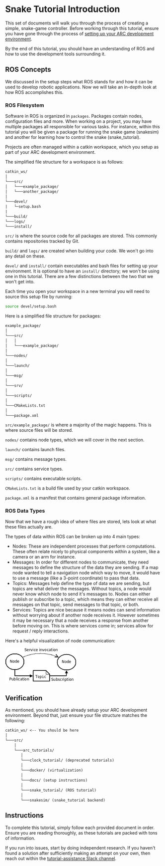 # Snake Tutorial Introduction
This set of documents will walk you through the process of creating a simple,
snake-game controller. Before working through this tutorial, ensure you have
gone through the process of
[setting up your ARC development environment](../../docs/00_introduction.md).

By the end of this tutorial, you should have an understanding of ROS and
how to use the development tools surrounding it.

## ROS Concepts
We discussed in the setup steps what ROS stands for and how it can be used to
develop robotic applications. Now we will take an in-depth look at how ROS
accomplishes this.

### ROS Filesystem
Software in ROS is organized in `packages`. Packages contain nodes, 
configuration files and more. When working on a project, you may have multiple
packages all responsible for various tasks. For instance, within this tutorial
you will be given a package for running the snake game (snakesim) and another
for learning how to control the snake (snake_tutorial).

Projects are often managed within a catkin workspace, which you setup
as part of your ARC development environment.

The simplified file structure for a workspace is as follows:
```
catkin_ws/
│
└───src/
│   └───example_package/
│   └───another_package/
│
└───devel/
|   └─setup.bash
|
└───build/
└───logs/
└───install/

```
`src/` is where the source code for all packages are stored. This commonly
contains repositories tracked by Git.

`build/` and `logs/` are created when building your code. We won't go into any
detail on these.

`devel/` and `install/` contain executables and bash files for setting up your
environment. It is optional to have an `install/` directory; we won't be using
one in this tutorial. There are a few distinctions between the two that we won't
get into.

Each time you open your workspace in a new terminal you will need to source this
setup file by running:
```bash
source devel/setup.bash
```

Here is a simplified file structure for packages:
```
example_package/
│
└───src/
│   │
│   └───example_package/
│
└───nodes/
│
└───launch/
│
└───msg/
│
└───srv/
│
└───scripts/
│
└───CMakeLists.txt
│
└───package.xml
```

`src/example_package/` is where a majority of the magic happens.
This is where source files will be stored.

`nodes/` contains node types, which we will cover in the next section.

`launch/` contains launch files.

`msg/` contains message types.

`src/` contains service types.

`scripts/` contains executable scripts.

`CMakeLists.txt` is a build file used by your catkin workspace.

`package.xml` is a manifest that contains general package information.

### ROS Data Types
Now that we have a rough idea of where files are stored, lets look at what
these files actually are.

The types of data within ROS can be broken up into 4 main types:
- Nodes: These are independent processes that perform computations. These
 often relate nicely to physical components within a system, like a camera 
 or an arm for instance.
- Messages: In order for different nodes to communicate, they need messages
 to define the structure of the data they are sending. If a map node wanted
 to tell a navigation node which way to move, it would have to use a message
 (like a 3-point coordinate) to pass that data.
- Topics: Messages help define the type of data we are sending, but topics
 are what deliver the messages. Without topics, a node would never know which node to send it's messages to. Nodes can either publish
 or subscribe to a topic, which means they can either receive all messages
 on that topic, send messages to that topic, or both. 
- Services: Topics are nice because it means nodes can send information
 without worrying about if another node receives it. However sometimes it
 may be necessary that a node receives a response from another before moving on.
 This is where services come in; services allow for request / reply interactions.

Here's a helpful visualization of node communication:

![Node communication](images/node-communication.png)

## Verification
As mentioned, you should have already setup your ARC development environment.
Beyond that, just ensure your file structure matches the following:
```
catkin_ws/ <-- You should be here
│
└───src/
    │
    └───arc_tutorials/
       │
       └───clock_tutorial/ (deprecated tutorials)
       │
       └───docker/ (virtualization)
       │
       └───docs/ (setup instructions)
       │
       └───snake_tutorial/ (ROS tutorial)
       │
       └───snakesim/ (snake_tutorial backend)
```

## Instructions
To complete this tutorial, simply follow each provided document in order. Ensure
you are reading thoroughly, as these tutorials are packed with tons of
information.

If you run into issues, start by doing independent research. If you haven't
found a solution after sufficiently making an attempt on your own, then reach 
out within the [tutorial-assistance Slack channel](https://purduearc.slack.com/archives/C019N8EJRF0).